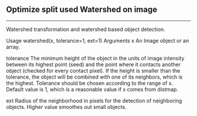 ## Optimize split used Watershed on image

***

Watershed transformation and watershed based object detection.

Usage
watershed(x, tolerance=1, ext=1)
Arguments
x
An Image object or an array.

tolerance
The minimum height of the object in the units of image intensity between its highest point (seed) and the point where it contacts another object (checked for every contact pixel). If the height is smaller than the tolerance, the object will be combined with one of its neighbors, which is the highest. Tolerance should be chosen according to the range of x. Default value is 1, which is a reasonable value if x comes from distmap.

ext
Radius of the neighborhood in pixels for the detection of neighboring objects. Higher value smoothes out small objects.

